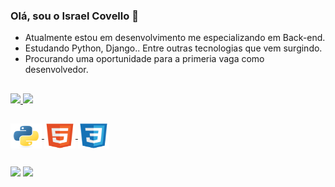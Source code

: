 ### Olá, sou o Israel Covello 👋

- Atualmente estou em desenvolvimento me especializando em Back-end.
- Estudando Python, Django.. Entre outras tecnologias que vem surgindo.
- Procurando uma oportunidade para a primeria vaga como desenvolvedor.

##

 <div>
  <a href="https://github.com/israel-covello">
  <img height="180em" src="https://github-readme-stats.vercel.app/api?username=israel-covello&show_icons=true&theme=dark&include_all_commits=true&count_private=true"/>
  <img height="180em" src="https://github-readme-stats.vercel.app/api/top-langs/?username=israel-covello&layout=compact&langs_count=7&theme=dark"/>
</div>
  
##

  <div>
    <img align="center" alt="Python" height="40" width="50" src="https://raw.githubusercontent.com/devicons/devicon/master/icons/python/python-original.svg">
    <img align="center" alt="HTML" height="40" width="50" src="https://raw.githubusercontent.com/devicons/devicon/master/icons/html5/html5-original.svg">
    <img align="center" alt="CSS" height="40" width="50" src="https://raw.githubusercontent.com/devicons/devicon/master/icons/css3/css3-original.svg">
  </div>
  
 ##
  
  <div> 
  <a href="https://www.linkedin.com/in/israel-covello-jr-880856180/" target="_blank"><img src="https://img.shields.io/badge/-LinkedIn-%230077B5?style=for-the-badge&logo=linkedin&logoColor=white" target="_blank"></a> 
  <a href="Israel-covello/rafaballerini" target="_blank"><img src="https://img.shields.io/badge/-Instagram-%23E4405F?style=for-the-badge&logo=instagram&logoColor=white" target="_blank"></a>
 
</div>

